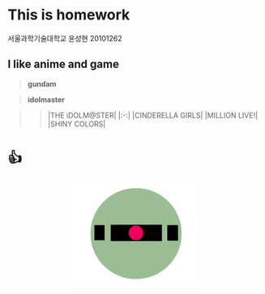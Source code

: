 # This is homework
서울과학기술대학교 윤성현 20101262
## I like anime and game
> **gundam**

> **idolmaster**

>>|THE iDOLM@STER|
|:-:| 
|CINDERELLA GIRLS| 
|MILLION LIVE!|
|SHINY COLORS|

# :+1: 

<p align="center">
<img src="./img/image1.png" alt="gimg" width="50%" />
</p>